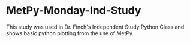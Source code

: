 # MetPy-Monday-Ind-Study

This study was used in Dr. Finch's Independent Study Python Class and shows basic python plotting from the use of MetPy.
